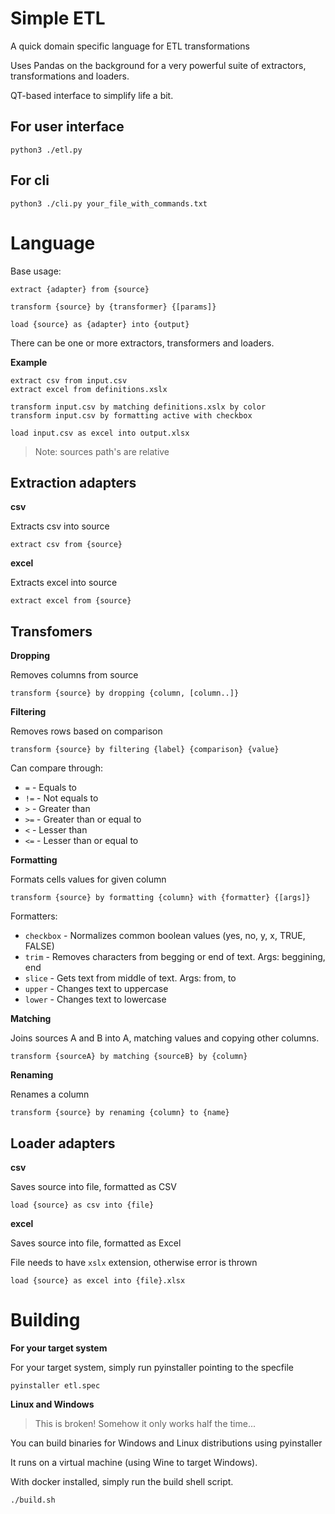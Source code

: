 # Simple ETL

A quick domain specific language for ETL transformations

Uses Pandas on the background for a very powerful suite of extractors, transformations and loaders.

QT-based interface to simplify life a bit.


## For user interface

`python3 ./etl.py`


## For cli

`python3 ./cli.py your_file_with_commands.txt`


# Language

Base usage:

```
extract {adapter} from {source}

transform {source} by {transformer} {[params]}

load {source} as {adapter} into {output}
```

There can be one or more extractors, transformers and loaders.

**Example**

```
extract csv from input.csv
extract excel from definitions.xslx

transform input.csv by matching definitions.xslx by color
transform input.csv by formatting active with checkbox

load input.csv as excel into output.xlsx
```

> Note: sources path's are relative

## Extraction adapters

**csv**

Extracts csv into source

`extract csv from {source}`


**excel**

Extracts excel into source

`extract excel from {source}`


## Transfomers

**Dropping**

Removes columns from source

`transform {source} by dropping {column, [column..]}`


**Filtering**

Removes rows based on comparison

`transform {source} by filtering {label} {comparison} {value}`

Can compare through:

- `=` - Equals to
- `!=` - Not equals to 
- `>` - Greater than 
- `>=` - Greater than or equal to 
- `<` - Lesser than 
- `<=` - Lesser than or equal to 


**Formatting**

Formats cells values for given column

`transform {source} by formatting {column} with {formatter} {[args]}`

Formatters:

- `checkbox` - Normalizes common boolean values (yes, no, y, x, TRUE, FALSE) 
- `trim` - Removes characters from begging or end of text. Args: beggining, end
- `slice` - Gets text from middle of text. Args: from, to
- `upper` - Changes text to uppercase
- `lower` - Changes text to lowercase


**Matching**

Joins sources A and B into A, matching values and copying other columns. 

`transform {sourceA} by matching {sourceB} by {column}`


**Renaming**

Renames a column

`transform {source} by renaming {column} to {name}`


## Loader adapters

**csv**

Saves source into file, formatted as CSV

`load {source} as csv into {file}`


**excel**

Saves source into file, formatted as Excel

File needs to have `xslx` extension, otherwise error is thrown

`load {source} as excel into {file}.xlsx`

# Building

**For your target system**

For your target system, simply run pyinstaller pointing to the specfile

`pyinstaller etl.spec`

**Linux and Windows**

> This is broken! Somehow it only works half the time...

You can build binaries for Windows and Linux distributions using pyinstaller

It runs on a virtual machine (using Wine to target Windows).

With docker installed, simply run the build shell script.

`./build.sh`